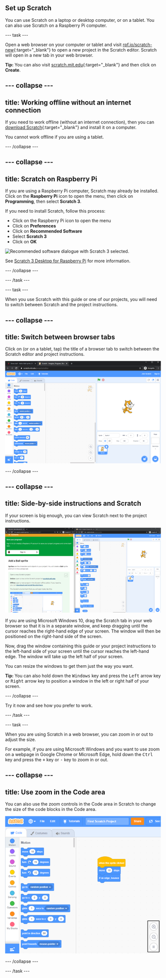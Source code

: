 ## Set up Scratch
You can use Scratch on a laptop or desktop computer, or on a tablet. You can also use Scratch on a Raspberry Pi computer.

--- task ---

Open a web browser on your computer or tablet and visit [rpf.io/scratch-new](https://rpf.io/scratch-new){:target="_blank"} to open a new project in the Scratch editor. Scratch will open in a new tab in your web browser.

**Tip:** You can also visit [scratch.mit.edu](https://scratch.mit.edu/){:target="_blank"} and then click on **Create**.

--- collapse ---
---
title: Working offline without an internet connection
---

If you need to work offline (without an internet connection), then you can [download Scratch](https://scratch.mit.edu/download){:target="_blank"} and install it on a computer.

You cannot work offline if you are using a tablet.

--- /collapse ---

--- collapse ---
---
title: Scratch on Raspberry Pi
---

If you are using a Raspberry Pi computer, Scratch may already be installed. Click on the **Raspberry Pi** icon to open the menu, then click on **Programming**, then select **Scratch 3**.

If you need to install Scratch, follow this process:
+ Click on the Raspberry Pi icon to open the menu
+ Click on **Preferences**
+ Click on **Recommended Software**
+ Select **Scratch 3**
+ Click on **OK**

![Recommended software dialogue with Scratch 3 selected.](images/recommended-software-scratch-3.png)

See [Scratch 3 Desktop for Raspberry Pi](https://www.raspberrypi.org/blog/scratch-3-desktop-for-raspbian-on-raspberry-pi/) for more information.

--- /collapse ---

--- /task ---

--- task ---

When you use Scratch with this guide or one of our projects, you will need to switch between Scratch and the project instructions.

--- collapse ---
---
title: Switch between browser tabs
---

Click on (or on a tablet, tap) the title of a browser tab to switch between the Scratch editor and project instructions.

![A browser with two tabs.](images/two-tabs.png)

--- /collapse ---

--- collapse ---
---
title: Side-by-side instructions and Scratch
---

If your screen is big enough, you can view Scratch next to the project instructions.

![Side-by-side instructions and Scratch.](images/side-by-side.png)

If you are using Microsoft Windows 10, drag the Scratch tab in your web browser so that it is in a separate window, and keep dragging until the cursor reaches the right-hand edge of your screen. The window will then be positioned on the right-hand side of the screen.

Now, drag the window containing this guide or your project instructions to the left-hand side of your screen until the cursor reaches the left-hand edge. The window will take up the left half of your screen.

You can resize the windows to get them just the way you want.

**Tip:** You can also hold down the <kbd>Windows</kbd> key and press the <kbd>Left</kbd> arrow key or <kbd>Right</kbd> arrow key to position a window in the left or right half of your screen.

--- /collapse ---

Try it now and see how you prefer to work.

--- /task ---

--- task ---

When you are using Scratch in a web browser, you can zoom in or out to adjust the size.

For example, if you are using Microsoft Windows and you want to use zoom on a webpage in Google Chrome or Microsoft Edge, hold down the <kbd>Ctrl</kbd> key and press the <kbd>+</kbd> key or <kbd>-</kbd> key to zoom in or out.

--- collapse ---
---
title: Use zoom in the Code area
---

You can also use the zoom controls in the Code area in Scratch to change the size of the code blocks in the Code area.

![The zoom controls in the Code area.](images/zoom-code-area.png)

--- /collapse ---

--- /task ---

